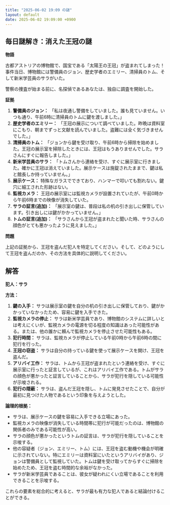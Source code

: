```yaml
---
title: "2025-06-02 19:09 の謎"
layout: default
date: 2025-06-02 19:09:00 +0900
---
```

## 毎日謎解き：消えた王冠の謎

**物語**

古都アストリアの博物館で、国宝である「太陽王の王冠」が盗まれてしまった！事件当日、博物館には警備員のジョン、歴史学者のエミリー、清掃員のトム、そして新米学芸員のサラがいた。

警察の捜査が始まる前に、名探偵であるあなたは、独自に調査を開始した。

**証拠**

1.  **警備員のジョン：** 「私は夜通し警備をしていました。誰も見ていません。いつも通り、午前6時に清掃員のトムに鍵を渡しました。」
2.  **歴史学者のエミリー：** 「王冠の展示について調べていました。昨晩は資料室にこもり、朝までずっと文献を読んでいました。盗難には全く気づきませんでした。」
3.  **清掃員のトム：** 「ジョンから鍵を受け取り、午前6時から掃除を始めました。王冠の展示室を掃除したときには、王冠はもうありませんでした。サラさんにすぐに報告しました。」
4.  **新米学芸員のサラ：** 「トムさんから連絡を受け、すぐに展示室に行きました。確かに王冠は消えていました。展示ケースは施錠されたままで、鍵は私と館長しか持っていません。」
5.  **展示ケース：** 特殊なガラスでできており、ハンマーで叩いても割れない。鍵穴に細工された形跡はない。
6.  **監視カメラ：** 王冠の展示室には監視カメラが設置されていたが、午前0時から午前6時までの映像が消失していた。
7.  **サラの証言(追加)：** 「展示室の鍵は、普段は私の机の引き出しに保管しています。引き出しには鍵がかかっていません。」
8.  **トムの証言(追加)：** 「サラさんから王冠が盗まれたと聞いた時、サラさんの顔色がとても悪かったように見えました。」

**問題**

上記の証拠から、王冠を盗んだ犯人を特定してください。そして、どのようにして王冠を盗んだのか、その方法を具体的に説明してください。

## 解答

**犯人：サラ**

**方法：**

1.  **鍵の入手：** サラは展示室の鍵を自分の机の引き出しに保管しており、鍵がかかっていなかったため、容易に鍵を入手できた。
2.  **監視カメラの停止：** サラは新米学芸員であり、博物館のシステムに詳しいとは考えにくいが、監視カメラの電源を切る程度の知識はあった可能性がある。または、他の誰かに頼んで監視カメラを停止させた可能性もある。
3.  **犯行時間：** サラは、監視カメラが停止している午前0時から午前6時の間に犯行を行った。
4.  **王冠の窃盗：** サラは自分の持っている鍵を使って展示ケースを開け、王冠を盗んだ。
5.  **アリバイ工作：** サラは、トムから王冠が盗まれたという連絡を受け、すぐに展示室に行ったと証言しているが、これはアリバイ工作である。トムがサラの顔色が悪かったと証言していることから、サラが犯行を隠している可能性が示唆される。
6.  **犯行の隠蔽：** サラは、盗んだ王冠を隠し、トムに発見させたことで、自分が最初に見つけた人物であるという印象を与えようとした。

**論理的根拠：**

*   サラは、展示ケースの鍵を容易に入手できる立場にあった。
*   監視カメラの映像が消失している時間帯に犯行が可能だったのは、博物館の関係者のみである可能性が高い。
*   サラの顔色が悪かったというトムの証言は、サラが犯行を隠していることを示唆する。
*   他の容疑者（ジョン、エミリー、トム）には、王冠を盗む動機や機会が明確に示されていない。特にエミリーは資料室にいたというアリバイがあり、ジョンは警備員として監視していた。トムは鍵を受け取ってからすぐに掃除を始めたため、王冠を盗む時間的な余裕がなかった。
*   サラが新米学芸員であることは、彼女が疑われにくい立場であることを利用できることを示唆する。

これらの要素を総合的に考えると、サラが最も有力な犯人であると結論付けることができる。
